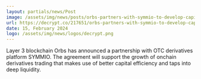```yaml
---
layout: partials/news/Post
image: /assets/img/news/posts/orbs-partners-with-symmio-to-develop-capital-efficient-onchain-derivatives.jpg
url: https://decrypt.co/217651/orbs-partners-with-symmio-to-develop-capital-efficient-onchain-derivatives
date: 15, February 2024
logo: /assets/img/news/logos/decrypt.png
---
```


Layer 3 blockchain Orbs has announced a partnership with OTC derivatives platform SYMMIO. The agreement will support the growth of onchain derivatives trading that makes use of better capital efficiency and taps into deep liquidity.

